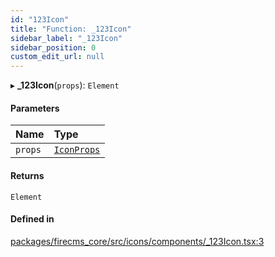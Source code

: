 ```yaml
---
id: "123Icon"
title: "Function: _123Icon"
sidebar_label: "_123Icon"
sidebar_position: 0
custom_edit_url: null
---
```


▸ **_123Icon**(`props`): `Element`

#### Parameters

| Name | Type |
| :------ | :------ |
| `props` | [`IconProps`](../types/IconProps.md) |

#### Returns

`Element`

#### Defined in

[packages/firecms_core/src/icons/components/_123Icon.tsx:3](https://github.com/FireCMSco/firecms/blob/d45f3739/packages/firecms_core/src/icons/components/_123Icon.tsx#L3)
